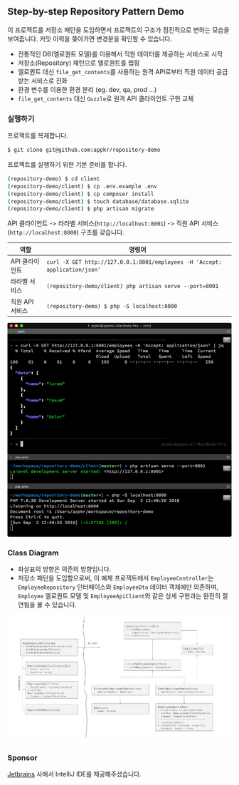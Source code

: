 ## Step-by-step Repository Pattern Demo

이 프로젝트를 저장소 패턴을 도입하면서 프로젝트의 구조가 점진적으로 변하는 모습을 보여줍니다. 커밋 이력을 쫒아가면 변경분을 확인할 수 있습니다.

- 전통적인 DB(엘로퀀트 모델)를 이용해서 직원 데이터를 제공하는 서비스로 시작
- 저장소(Repository) 패턴으로 엘로퀀트를 랩핑
- 엘로퀀트 대신 `file_get_contents`를 사용하는 원격 API로부터 직원 데이터 공급받는 서비스로 진화
- 환경 변수를 이용한 환경 분리 (eg. dev, qa, prod ...)
- `file_get_contents` 대신 `Guzzle`로 원격 API 클라이언트 구현 교체

### 실행하기

프로젝트를 복제합니다.

```bash
$ git clone git@github.com:appkr/repository-demo
```

프로젝트를 실행하기 위한 기본 준비를 합니다.

```bash
(repository-demo) $ cd client
(repository-demo/client) $ cp .env.example .env 
(repository-demo/client) $ cp composer install 
(repository-demo/client) $ touch database/database.sqlite 
(repository-demo/client) $ php artisan migrate
```

API 클라이언트 -> 라라벨 서비스(`http://localhost:8001`) -> 직원 API 서비스(`http://localhost:8000`) 구조를 갖습니다.

역할|명령어
---|---
API 클라이언트|`curl -X GET http://127.0.0.1:8001/employees -H 'Accept: application/json'`
라라벨 서비스|`(repository-demo/client) php artisan serve --port=8001`
직원 API 서비스|`(repository-demo) $ php -S localhost:8000`

![](demo.png)

### Class Diagram

- 화살표의 방향은 의존의 방향입니다.
- 저장소 패턴을 도입함으로써, 이 예제 프로젝트에서 `EmployeeController`는 `EmployeeRepository` 인터페이스와 `EmployeeDto` 데이터 객체에만 의존하며, `Employee` 엘로퀀트 모델 및 `EmployeeApiClient`와 같은 상세 구현과는 완전히 절연됨을 볼 수 있습니다.

![](uml.png)

### Sponsor

[Jetbrains](https://www.jetbrains.com/) 사에서 IntelliJ IDE를 제공해주셨습니다.

<img src="https://raw.githubusercontent.com/appkr/db-lock-poc/master/intellij_logo.png" alt="" style="max-width:100%;">
